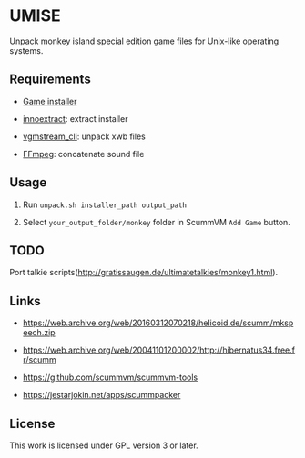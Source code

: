 # UMISE

Unpack monkey island special edition game files for Unix-like operating systems.

## Requirements

- [Game installer](https://www.gog.com/game/the_secret_of_monkey_island_special_edition)

- [innoextract](https://github.com/dscharrer/innoextract): extract installer

- [vgmstream_cli](https://github.com/losnoco/vgmstream): unpack xwb files

- [FFmpeg](https://github.com/ffmpeg/ffmpeg): concatenate sound file

## Usage

1. Run `unpack.sh installer_path output_path`

2. Select `your_output_folder/monkey` folder in ScummVM `Add Game` button.

## TODO

Port talkie scripts(http://gratissaugen.de/ultimatetalkies/monkey1.html).

## Links

- https://web.archive.org/web/20160312070218/helicoid.de/scumm/mkspeech.zip

- https://web.archive.org/web/20041101200002/http://hibernatus34.free.fr/scumm

- https://github.com/scummvm/scummvm-tools

- https://jestarjokin.net/apps/scummpacker

## License

This work is licensed under GPL version 3 or later.
